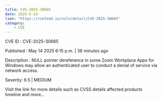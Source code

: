 ```yaml
---
title: CVE-2025-30665
date: 2025-5-14
lien: "https://cvefeed.io/vuln/detail/CVE-2025-30665"
category:
    - CVE
---
```


CVE ID : CVE-2025-30665

Published :  May 14
2025
6:15 p.m. | 38 minutes ago

Description : NULL pointer dereference in some Zoom Workplace Apps for Windows may allow an authenticated user to conduct a denial of service via network access.

Severity: 6.5 | MEDIUM

Visit the link for more details
such as CVSS details
affected products
timeline
and more...
